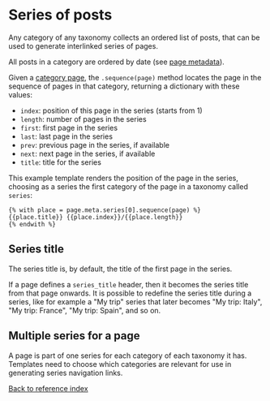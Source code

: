 # Series of posts

Any category of any taxonomy collects an ordered list of posts, that can be
used to generate interlinked series of pages.

All posts in a category are ordered by date (see [page metadata](markdown.md)).

Given a [category page](taxonomies.md), the `.sequence(page)` method locates
the page in the sequence of pages in that category, returning a dictionary
with these values:

* `index`: position of this page in the series (starts from 1)
* `length`: number of pages in the series
* `first`: first page in the series
* `last`: last page in the series
* `prev`: previous page in the series, if available
* `next`: next page in the series, if available
* `title`: title for the series

This example template renders the position of the page in the series, choosing
as a series the first category of the page in a taxonomy called `series`:

```jinja2
{% with place = page.meta.series[0].sequence(page) %}
{{place.title}} {{place.index}}/{{place.length}}
{% endwith %}
```

## Series title

The series title is, by default, the title of the first page in the series.

If a page defines a `series_title` header, then it becomes the series title
from that page onwards. It is possible to redefine the series title during a
series, like for example a "My trip" series that later becomes "My trip:
Italy", "My trip: France", "My trip: Spain", and so on.

## Multiple series for a page

A page is part of one series for each category of each taxonomy it has.
Templates need to choose which categories are relevant for use in generating
series navigation links.


[Back to reference index](README.md)
